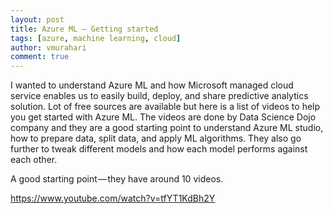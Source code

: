 ```yaml
---
layout: post
title: Azure ML — Getting started
tags: [azure, machine learning, cloud]
author: vmurahari
comment: true
---
```


I wanted to understand Azure ML and how Microsoft managed cloud service enables us to easily build, deploy, and share predictive analytics solution. Lot of free sources are available but here is a list of videos to help you get started with Azure ML. The videos are done by Data Science Dojo company and they are a good starting point to understand Azure ML studio, how to prepare data, split data, and apply ML algorithms. They also go further to tweak different models and how each model performs against each other.

A good starting point — they have around 10 videos.

https://www.youtube.com/watch?v=tfYT1KdBh2Y

